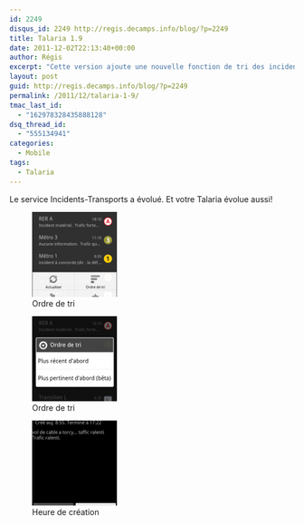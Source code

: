 ```yaml
---
id: 2249
disqus_id: 2249 http://regis.decamps.info/blog/?p=2249
title: Talaria 1.9
date: 2011-12-02T22:13:40+00:00
author: Régis
excerpt: "Cette version ajoute une nouvelle fonction de tri des incidents. L'heure de création des incidents est maintenant affichée."
layout: post
guid: http://regis.decamps.info/blog/?p=2249
permalink: /2011/12/talaria-1-9/
tmac_last_id:
  - "162978328435888128"
dsq_thread_id:
  - "555134941"
categories:
  - Mobile
tags:
  - Talaria
---
```

Le service Incidents-Transports a évolué. Et votre Talaria évolue aussi!

<div id='gallery-10' class='gallery galleryid-2249 gallery-columns-3 gallery-size-thumbnail'>
  <figure class='gallery-item'> 
  
  <div class='gallery-icon portrait'>
    <a href='http://regis.decamps.info/blog/2011/12/talaria-1-9/device1-5/'><img width="150" height="150" src="/blog/wp-content/uploads/2011/12/device1-150x150.png" class="attachment-thumbnail size-thumbnail" alt="Capture d&#039;écran" aria-describedby="gallery-10-2250" /></a>
  </div><figcaption class='wp-caption-text gallery-caption' id='gallery-10-2250'> Ordre de tri </figcaption></figure><figure class='gallery-item'> 
  
  <div class='gallery-icon portrait'>
    <a href='http://regis.decamps.info/blog/2011/12/talaria-1-9/device-16/'><img width="150" height="150" src="/blog/wp-content/uploads/2011/12/device-150x150.png" class="attachment-thumbnail size-thumbnail" alt="Capture d&#039;écran" aria-describedby="gallery-10-2252" /></a>
  </div><figcaption class='wp-caption-text gallery-caption' id='gallery-10-2252'> Ordre de tri </figcaption></figure><figure class='gallery-item'> 
  
  <div class='gallery-icon portrait'>
    <a href='http://regis.decamps.info/blog/2011/12/talaria-1-9/device2-6/'><img width="150" height="150" src="/blog/wp-content/uploads/2011/12/device2-150x150.png" class="attachment-thumbnail size-thumbnail" alt="Capture d&#039;écran" aria-describedby="gallery-10-2254" /></a>
  </div><figcaption class='wp-caption-text gallery-caption' id='gallery-10-2254'> Heure de création </figcaption></figure>
</div>
